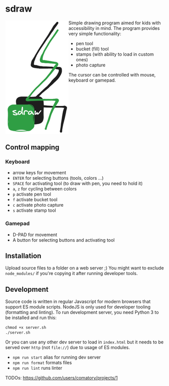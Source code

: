 # sdraw

<div style="display: flex; align-items: flex-start;">
<img width="200px" height="auto" src="./img/logo.png" alt="application logo resembling a pine tree" />
<div>
Simple drawing program aimed for kids with accessibility in mind.
The program provides very simple functionality:

- pen tool
- bucket (fill) tool
- stamps (with ability to load in custom ones)
- photo capture

The cursor can be controlled with mouse, keyboard or gamepad.
</div>
</div>

## Control mapping

### Keyboard

- arrow keys for movement
- `ENTER` for selecting buttons (tools, colors ...)
- `SPACE` for activating tool (to draw with pen, you need to hold it)
- `a`, `z` for cycling between colors
- `p` activate pen tool
- `f` activate bucket tool
- `c` activate photo capture
- `s` activate stamp tool

### Gamepad

- D-PAD for movement
- A button for selecting buttons and activating tool

## Installation

Upload source files to a folder on a web server ;)
You might want to exclude `node_modules/` if you're copying it after running developer tools.

## Development

Source code is written in regular Javascript for modern browsers that support ES module scripts.
NodeJS is only used for developer tooling (formatting and linting). To run development server, you need Python 3 to be installed and run this:

```shell
chmod +x server.sh
./server.sh
```

Or you can use any other dev server to load in `index.html` but it needs to be served over `http` (not `file://`) due to usage of ES modules.

- `npm run start` alias for running dev server
- `npm run format` formats files
- `npm run lint` runs linter

TODOs: https://github.com/users/comatory/projects/1
